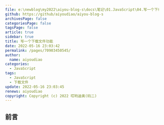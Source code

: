 ```yaml
---
file: e:\newblog\my2022\aiyou-blog-s\docs\笔记\01.JavaScript\04.写一个下载文件功能.md
github: https://github/aiyoudiao/aiyou-blog-s
archivesPage: false
categoriesPage: false
tagsPage: false
article: true
sidebar: true
title: 写一个下载文件功能
date: 2022-05-16 23:03:42
permalink: /pages/70903450545/
author: 
  name: aiyoudiao
categories: 
  - JavaScript
tags: 
  - JavaScript
  - 下载文件
update: 2022-05-16 23:03:45
renews: aiyoudiao
copyright: Copyright (c) 2022 哎哟迪奥(码二)
---
```


## 前言



<!-- more -->

